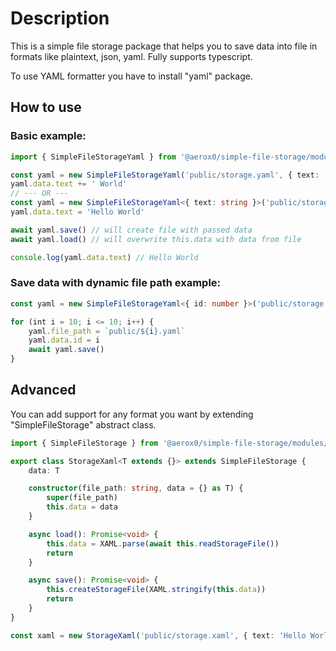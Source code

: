 # Description

This is a simple file storage package that helps you to save data into file in formats like plaintext, json, yaml. Fully supports typescript.

To use YAML formatter you have to install "yaml" package.

## How to use

### Basic example:

```ts
import { SimpleFileStorageYaml } from '@aerox0/simple-file-storage/modules/yaml'

const yaml = new SimpleFileStorageYaml('public/storage.yaml', { text: 'Hello' })
yaml.data.text += ' World'
// --- OR ---
const yaml = new SimpleFileStorageYaml<{ text: string }>('public/storage.yaml')
yaml.data.text = 'Hello World'

await yaml.save() // will create file with passed data
await yaml.load() // will overwrite this.data with data from file

console.log(yaml.data.text) // Hello World
```

### Save data with dynamic file path example:

```ts
const yaml = new SimpleFileStorageYaml<{ id: number }>('public/storage.yaml')

for (int i = 10; i <= 10; i++) {
	yaml.file_path = `public/${i}.yaml`
	yaml.data.id = i
	await yaml.save()
}
```

## Advanced

You can add support for any format you want by extending "SimpleFileStorage" abstract class.

```ts
import { SimpleFileStorage } from '@aerox0/simple-file-storage/modules/types'

export class StorageXaml<T extends {}> extends SimpleFileStorage {
	data: T

	constructor(file_path: string, data = {} as T) {
		super(file_path)
		this.data = data
	}

	async load(): Promise<void> {
		this.data = XAML.parse(await this.readStorageFile())
		return
	}

	async save(): Promise<void> {
		this.createStorageFile(XAML.stringify(this.data))
		return
	}
}

const xaml = new StorageXaml('public/storage.xaml', { text: 'Hello World' })
```
